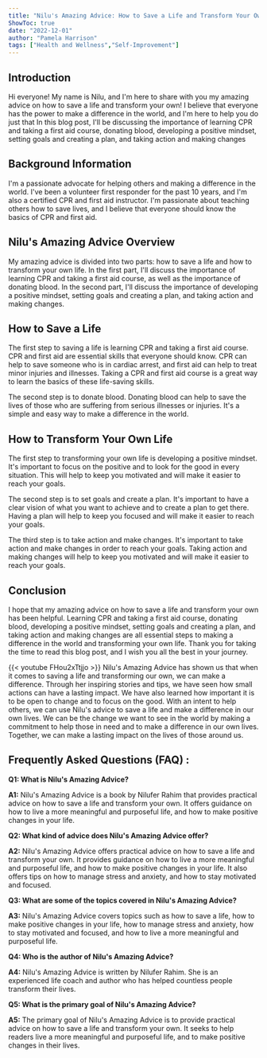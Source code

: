 ```yaml
---
title: "Nilu's Amazing Advice: How to Save a Life and Transform Your Own!"
ShowToc: true 
date: "2022-12-01"
author: "Pamela Harrison" 
tags: ["Health and Wellness","Self-Improvement"]
---
```

## Introduction

Hi everyone! My name is Nilu, and I'm here to share with you my amazing advice on how to save a life and transform your own! I believe that everyone has the power to make a difference in the world, and I'm here to help you do just that In this blog post, I'll be discussing the importance of learning CPR and taking a first aid course, donating blood, developing a positive mindset, setting goals and creating a plan, and taking action and making changes 

## Background Information

I'm a passionate advocate for helping others and making a difference in the world. I've been a volunteer first responder for the past 10 years, and I'm also a certified CPR and first aid instructor. I'm passionate about teaching others how to save lives, and I believe that everyone should know the basics of CPR and first aid. 

## Nilu's Amazing Advice Overview

My amazing advice is divided into two parts: how to save a life and how to transform your own life. In the first part, I'll discuss the importance of learning CPR and taking a first aid course, as well as the importance of donating blood. In the second part, I'll discuss the importance of developing a positive mindset, setting goals and creating a plan, and taking action and making changes. 

## How to Save a Life

The first step to saving a life is learning CPR and taking a first aid course. CPR and first aid are essential skills that everyone should know. CPR can help to save someone who is in cardiac arrest, and first aid can help to treat minor injuries and illnesses. Taking a CPR and first aid course is a great way to learn the basics of these life-saving skills. 

The second step is to donate blood. Donating blood can help to save the lives of those who are suffering from serious illnesses or injuries. It's a simple and easy way to make a difference in the world. 

## How to Transform Your Own Life

The first step to transforming your own life is developing a positive mindset. It's important to focus on the positive and to look for the good in every situation. This will help to keep you motivated and will make it easier to reach your goals. 

The second step is to set goals and create a plan. It's important to have a clear vision of what you want to achieve and to create a plan to get there. Having a plan will help to keep you focused and will make it easier to reach your goals. 

The third step is to take action and make changes. It's important to take action and make changes in order to reach your goals. Taking action and making changes will help to keep you motivated and will make it easier to reach your goals. 

## Conclusion

I hope that my amazing advice on how to save a life and transform your own has been helpful. Learning CPR and taking a first aid course, donating blood, developing a positive mindset, setting goals and creating a plan, and taking action and making changes are all essential steps to making a difference in the world and transforming your own life. Thank you for taking the time to read this blog post, and I wish you all the best in your journey.

{{< youtube FHou2xTtjjo >}} 
Nilu's Amazing Advice has shown us that when it comes to saving a life and transforming our own, we can make a difference. Through her inspiring stories and tips, we have seen how small actions can have a lasting impact. We have also learned how important it is to be open to change and to focus on the good. With an intent to help others, we can use Nilu's advice to save a life and make a difference in our own lives. We can be the change we want to see in the world by making a commitment to help those in need and to make a difference in our own lives. Together, we can make a lasting impact on the lives of those around us.

## Frequently Asked Questions (FAQ) :
**Q1: What is Nilu's Amazing Advice?**

**A1:** Nilu's Amazing Advice is a book by Nilufer Rahim that provides practical advice on how to save a life and transform your own. It offers guidance on how to live a more meaningful and purposeful life, and how to make positive changes in your life.

**Q2: What kind of advice does Nilu's Amazing Advice offer?**

**A2:** Nilu's Amazing Advice offers practical advice on how to save a life and transform your own. It provides guidance on how to live a more meaningful and purposeful life, and how to make positive changes in your life. It also offers tips on how to manage stress and anxiety, and how to stay motivated and focused.

**Q3: What are some of the topics covered in Nilu's Amazing Advice?**

**A3:** Nilu's Amazing Advice covers topics such as how to save a life, how to make positive changes in your life, how to manage stress and anxiety, how to stay motivated and focused, and how to live a more meaningful and purposeful life.

**Q4: Who is the author of Nilu's Amazing Advice?**

**A4:** Nilu's Amazing Advice is written by Nilufer Rahim. She is an experienced life coach and author who has helped countless people transform their lives.

**Q5: What is the primary goal of Nilu's Amazing Advice?**

**A5:** The primary goal of Nilu's Amazing Advice is to provide practical advice on how to save a life and transform your own. It seeks to help readers live a more meaningful and purposeful life, and to make positive changes in their lives.



